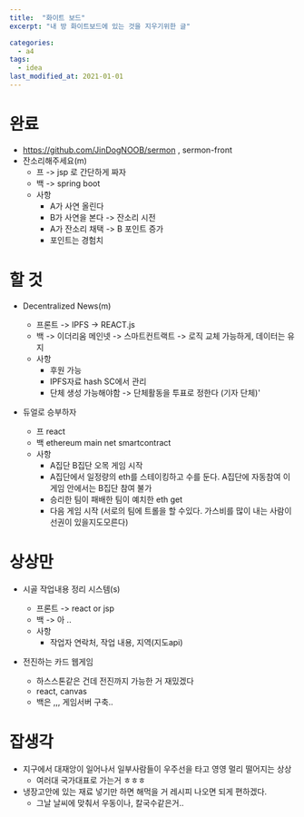 ```yaml
---
title:  "화이트 보드"
excerpt: "내 방 화이트보드에 있는 것을 지우기위한 글"

categories:
  - a4
tags:
  - idea
last_modified_at: 2021-01-01
---
```


# 완료
* https://github.com/JinDogNOOB/sermon , sermon-front
* 잔소리해주세요(m)
    - 프 -> jsp 로 간단하게 짜자
    - 백 -> spring boot
    * 사항
        - A가 사연 올린다
        - B가 사연을 본다 -> 잔소리 시전
        - A가 잔소리 채택 -> B 포인트 증가
        - 포인트는 경험치 
# 할 것
* Decentralized News(m)
    - 프론트 -> IPFS -> REACT.js
    - 백 -> 이더리움 메인넷 -> 스마트컨트랙트 -> 로직 교체 가능하게, 데이터는 유지
    * 사항
        - 후원 가능 
        - IPFS자료 hash SC에서 관리
        - 단체 생성 가능해야함 -> 단체활동을 투표로 정한다 (기자 단체)'

* 듀얼로 승부하자
    - 프 react
    - 백 ethereum main net smartcontract
    * 사항
        - A집단 B집단 오목 게임 시작
        - A집단에서 일정량의 eth를 스테이킹하고 수를 둔다. A집단에 자동참여 이게임 안에서는 B집단 참여 불가
        - 승리한 팀이 패배한 팀이 예치한 eth get
        - 다음 게임 시작 (서로의 팀에 트롤을 할 수있다. 가스비를 많이 내는 사람이 선권이 있을지도모른다)

# 상상만
* 시골 작업내용 정리 시스템(s)
    - 프론트 -> react or jsp
    - 백 -> 아 ..
    * 사항
        - 작업자 연락처, 작업 내용, 지역(지도api)

* 전진하는 카드 웹게임
    - 하스스톤같은 건데 전진까지 가능한 거 재밌겠다
    - react, canvas
    - 백은 ,,, 게임서버 구축..

# 잡생각
* 지구에서 대재앙이 일어나서 일부사람들이 우주선을 타고 영영 멀리 떨어지는 상상
    - 여러대 국가대표로 가는거 ㅎㅎㅎ
* 냉장고안에 있는 재료 넣기만 하면 해먹을 거 레시피 나오면 되게 편하겠다. 
    - 그날 날씨에 맞춰서 우동이나, 칼국수같은거..
